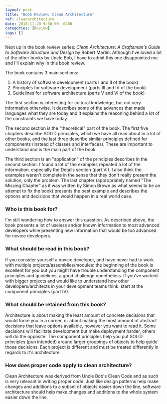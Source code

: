 ```yaml
---
layout: post
title: "Book Review: Clean Architecture"
ref: cleanarchitecture
date: 2018-11-20 9:00:00 -0400
categories: [Review]
tags: []
---
```

Next up in the book review series: *Clean Architecture: A Craftsman's Guide to Software Structure and Design* by Robert Martin. Although I've loved a lot of the other books by Uncle Bob, I have to admit this one disappointed me and I'll explain why in this book review.

The book contains 3 main sections:
1. A history of software development (parts I and II of the book)
2. Principles for software development (parts III and IV of the book)
3. Guidelines for software architecture (parts V and VI of the book)

The first section is interesting for cultural knowledge, but not very informative otherwise. It describes some of the advances that made languages what they are today and it explains the reasoning behind a lot of the constraints we have today.

The second section is the "theoretical" part of the book. The first five chapters describe SOLID principles, which we have all read about in a lot of other books, and the last three describe similar principles defined for components (instead of classes and interfaces). These are important to understand and is the main part of the book.

The third section is an "application" of the principles describes in the second section. I found a lot of the examples repeated a lot of the information, especially the Details section (part VI). I also think the examples weren't complete in the sense that they don't really present the solution, only the problem. The last chapter (appropriately named "The Missing Chapter" as it was written by Simon Brown as what seems to be an attempt to fix the book) presents the best example and describes the options and decisions that would happen in a real world case.

### Who is this book for?
I'm still wondering how to answer this question. As described above, the book presents a lot of useless and/or known information to most advanced developers while presenting new information that would be too advanced for novice developers.

### What should be read in this book?
If you consider yourself a novice developer, and have never had to work with multiple projects/assemblies/modules: the beginning of the book is excellent for you but you might have trouble understanding the component principles and guidelines, a good challenge nonetheless. If you've worked with bigger projects and would like to understand how other developers/architects in your development teams think: start at the component principles (part IV).

### What should be retained from this book?
Architecture is about making the least amount of concrete decisions that would force you in a corner, or about making the most amount of abstract decisions that leave options available, however you want to read it. Some decisions will facilitate development but make deployment harder, others will do the opposite. The component principles help you put SOLID principles (pun intended) around larger groupings of objects to help guide those decisions. Each project is different and must be treated differently in regards to it's architecture.

### How does proper code apply to clean architecture?
Clean Architecture was derived from Uncle Bob's Clean Code and as such is very relevant in writing proper code. Just like design patterns help make changes and additions to a subset of objects easier down the line, software architecture should help make changes and additions to the whole system easier down the line.